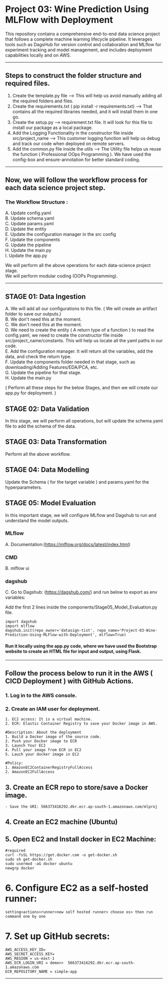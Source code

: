 # Project 03: Wine Prediction Using MLFlow with Deployment

This repository contains a comprehensive end-to-end data science project that follows a complete machine learning lifecycle pipeline. It leverages tools such as DagsHub for version control and collaboration and MLflow for experiment tracking and model management, and includes deployment capabilities locally and on AWS.

------------------------------------------------------------------------------------------------------------
## Steps to construct the folder structure and required files.

1. Create the template.py file --> This will help us avoid manually adding all the required folders and files.
2. Create the requirements.txt ( pip install -r requirements.txt) --> That contains all the required libraries needed, and it will install them in one go.
3. Create the setup.py --> requirement.txt file. It will look for this file to install our package as a local package.
4. Add the Logging Functionality in the constructor file inside src/project_name --> This customer logging function will help us debug and track our code when deployed on remote servers.
5. Add the common.py file inside the  utils --> The Utility file helps us reuse the function ( Professional OOps Programming ). We have used the config-box and ensure-annotation for better standard coding.

------------------------------------------------------------------------------------------------------------

## Now, we will follow the workflow process for each data science project step.

### The Workflow Structure :
A.  Update config.yaml  
B.  Update schema.yaml  
C.  Update params.yaml  
D.  Update the entity  
E.  Update the configuration manager in the src config  
F.  Update the components  
G.  Update the pipeline  
H.  Update the main.py  
I.  Update the app.py  

We will perform all the above operations for each data-science project stage.  
We will perform modular coding (OOPs Programming).

------------------------------------------------------------------------------------------------------------

## STAGE 01: Data Ingestion 

A. We will add all our configurations to this file. ( We will create an artifact folder to save our outputs.)  
B. We don't need this at the moment.  
C. We don't need this at the moment.  
D. We need to create the entity ( A return type of a function ) to read the config.yaml, we need to create the constructor file inside src/project_name/constants. This will help us locate all the yaml paths in our code.  
E. Add the configuration manager. It will return all the variables, add the data, and check the return type.  
F. Update the components folder needed in that stage, such as downloading/Adding Features/EDA/PCA, etc.  
G. Update the pipeline for that stage.  
H. Update the main.py

( Perform all these steps for the below Stages, and then we will create our app.py for deployment. )

## STAGE 02: Data Validation

In this stage, we will perform all operations, but will update the schema.yaml file to add the schema of the data.

## STAGE 03: Data Transformation

Perform all the above workflow.

## STAGE 04: Data Modelling

Update the Schema ( for the target variable ) and params.yaml for the hyperparameters. 

## STAGE 05: Model Evaluation

In this important stage, we will configure MLflow and Dagshub to run and understand the model outputs. 

### MLflow 
A. Documentation:(https://mlflow.org/docs/latest/index.html)
### CMD
B. mlflow ui
### dagshub
C. Go to Dagshub: (https://dagshub.com/) and run below to export as env variables:

Add the first 2 lines inside the components/Stage05_Model_Evaluation.py file.

```
import dagshub
import mlflow
dagshub.init(repo_owner='datasign-tist', repo_name='Project-03-Wine-Prediction-Using-MLFlow-with-Deployment', mlflow=True)
```
#### Run it locally using the app.py code, where we have used the Bootstrap website to create an HTML file for input and output, using Flask.
------------------------------------------------------------------------------------------------------------

## Follow the process below to run it in the AWS ( CICD Deployment ) with GitHub Actions.

### 1. Log in to the AWS console.
### 2. Create an IAM user for deployment.

	1. EC2 access: It is a virtual machine.
	2. ECR: Elastic Container Registry to save your Docker image in AWS.

	#Description: About the deployment
	1. Build a Docker image of the source code.
	2. Push your Docker image to ECR
	3. Launch Your EC2 
	4. Pull your image from ECR in EC2
	5. Lauch your docker image in EC2

	#Policy:
	1. AmazonEC2ContainerRegistryFullAccess
	2. AmazonEC2FullAccess

## 3. Create an ECR repo to store/save a Docker image.
    - Save the URI: 566373416292.dkr.ecr.ap-south-1.amazonaws.com/mlproj
	
## 4. Create an EC2 machine (Ubuntu) 
## 5. Open EC2 and Install docker in EC2 Machine:
	
	
	#required
	curl -fsSL https://get.docker.com -o get-docker.sh
	sudo sh get-docker.sh
	sudo usermod -aG docker ubuntu
	newgrp docker
	
# 6. Configure EC2 as a self-hosted runner:
    setting>actions>runner>new self hosted runner> choose os> then run command one by one

# 7. Set up GitHub secrets:

    AWS_ACCESS_KEY_ID=
    AWS_SECRET_ACCESS_KEY=
    AWS_REGION = us-east-1
    AWS_ECR_LOGIN_URI = demo>>  566373416292.dkr.ecr.ap-south-1.amazonaws.com
    ECR_REPOSITORY_NAME = simple-app

------------------------------------------------------------------------------------------------------------


























